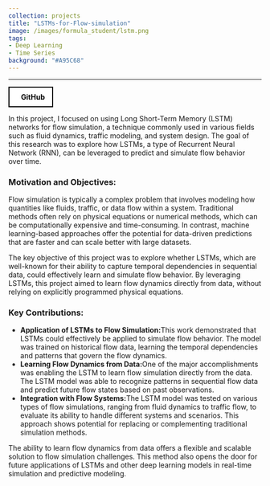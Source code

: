 ```yaml
---
collection: projects
title: "LSTMs-for-Flow-simulation"
image: /images/formula_student/lstm.png
tags: 
- Deep Learning
- Time Series
background: "#A95C68" 
---
```

<style>
    .image-container {
      text-align: center;
    }
    .responsive-image {
      width: 500px; /* Set the desired width */
      height: auto; /* Maintain aspect ratio */
    }
    .button-container {
    width: 100%;
    display: flex;
    justify-content: left;
    }

    .button-group {
        display: flex;
        gap: 15px; /* Space between buttons */
        align-items: center;
    }

    .icon-button {
        display: flex;
        align-items: center;
        justify-content: center;
        padding: 10px 15px;
        border: 2px solid black;
        background-color: white;
        color: black;
        font-weight: bold;
        cursor: pointer;
        transition: all 0.3s ease;
        text-decoration: none !important;
    }

    .icon-button i {
        margin-right: 8px;
        font-size: 20px;
    }

    .icon-button:hover {
        background-color: black;
        color: white;
    }
</style>

<!-- <div class="button-container">
    <div class="button-group">
        <a href="https://github.com/FarStryke21/MAPF" class="icon-button github-button">
            <i class="fab fa-github"></i>
            <span>GitHub</span>
        </a>
        <a href="/files/16745_tyagi_gite_kokil_chulawala.pdf" class="icon-button github-button">
            <i class="fas fa-file-alt"></i>
            <span>Article</span>
        </a>
    </div>
</div> -->

---------------------
<div class="button-container">
    <a href="https://github.com/JavalVyas2000/LSTMs-for-Flow-simulation" class="icon-button arxiv-button">
        <i class="fab fa-github"></i>
        <span>GitHub</span>
    </a>
</div>

<p>In this project, I focused on using Long Short-Term Memory (LSTM) networks for flow simulation, a technique commonly used in various fields such as fluid dynamics, traffic modeling, and system design. The goal of this research was to explore how LSTMs, a type of Recurrent Neural Network (RNN), can be leveraged to predict and simulate flow behavior over time.</p>

<h3>Motivation and Objectives:</h3>

<p>Flow simulation is typically a complex problem that involves modeling how quantities like fluids, traffic, or data flow within a system. Traditional methods often rely on physical equations or numerical methods, which can be computationally expensive and time-consuming. In contrast, machine learning-based approaches offer the potential for data-driven predictions that are faster and can scale better with large datasets.</p>

<p>The key objective of this project was to explore whether LSTMs, which are well-known for their ability to capture temporal dependencies in sequential data, could effectively learn and simulate flow behavior. By leveraging LSTMs, this project aimed to learn flow dynamics directly from data, without relying on explicitly programmed physical equations.</p>

<h3>Key Contributions:</h3>
<ul>
    <li><strong>Application of LSTMs to Flow Simulation:</strong>This work demonstrated that LSTMs could effectively be applied to simulate flow behavior. The model was trained on historical flow data, learning the temporal dependencies and patterns that govern the flow dynamics.</li>
    <li><strong>Learning Flow Dynamics from Data:</strong>One of the major accomplishments was enabling the LSTM to learn flow simulation directly from the data. The LSTM model was able to recognize patterns in sequential flow data and predict future flow states based on past observations.</li>
    <li><strong>Integration with Flow Systems:</strong>The LSTM model was tested on various types of flow simulations, ranging from fluid dynamics to traffic flow, to evaluate its ability to handle different systems and scenarios. This approach shows potential for replacing or complementing traditional simulation methods.</li>
</ul>

<p> The ability to learn flow dynamics from data offers a flexible and scalable solution to flow simulation challenges. This method also opens the door for future applications of LSTMs and other deep learning models in real-time simulation and predictive modeling.</p>